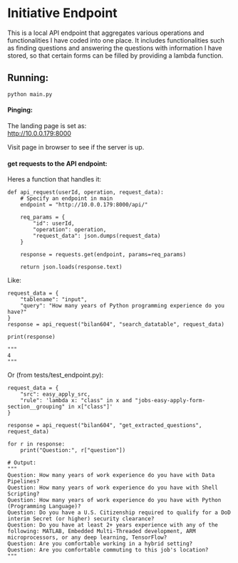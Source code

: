 # Initiative Endpoint  

This is a local API endpoint that aggregates various operations and functionalities I have coded into one place. It includes functionalities such as finding questions and answering the questions with information I have stored, so that certain forms can be filled by providing a lambda function.

## Running:  
```
python main.py
```

#### Pinging:  
The landing page is set as:  
http://10.0.0.179:8000  

Visit page in browser to see if the server is up.  

#### get requests to the API endpoint:  

Heres a function that handles it:  
```
def api_request(userId, operation, request_data):
    # Specify an endpoint in main
    endpoint = "http://10.0.0.179:8000/api/"

    req_params = {
        "id": userId,
        "operation": operation,
        "request_data": json.dumps(request_data)
    }

    response = requests.get(endpoint, params=req_params)
    
    return json.loads(response.text)
```

Like:  
```
request_data = {
    "tablename": "input",
    "query": "How many years of Python programming experience do you have?"
}
response = api_request("bilan604", "search_datatable", request_data)

print(response)

"""
4
"""
```

Or (from tests/test_endpoint.py):  
```
request_data = {
    "src": easy_apply_src,
    "rule": 'lambda x: "class" in x and "jobs-easy-apply-form-section__grouping" in x["class"]'
}

response = api_request("bilan604", "get_extracted_questions", request_data)

for r in response:
    print("Question:", r["question"])

# Output:
"""
Question: How many years of work experience do you have with Data Pipelines?
Question: How many years of work experience do you have with Shell Scripting?
Question: How many years of work experience do you have with Python (Programming Language)?
Question: Do you have a U.S. Citizenship required to qualify for a DoD interim Secret (or higher) security clearance?
Question: Do you have at least 2+ years experience with any of the following: MATLAB, Embedded Multi-Threaded development, ARM microprocessors, or any deep learning, TensorFlow?
Question: Are you comfortable working in a hybrid setting?
Question: Are you comfortable commuting to this job's location?
"""
```

